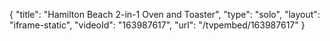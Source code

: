 {
    "title": "Hamilton Beach 2-in-1 Oven and Toaster",
    "type": "solo",
    "layout": "iframe-static",
    "videoId": "163987617",
    "url": "\/tvpembed\/163987617"
}